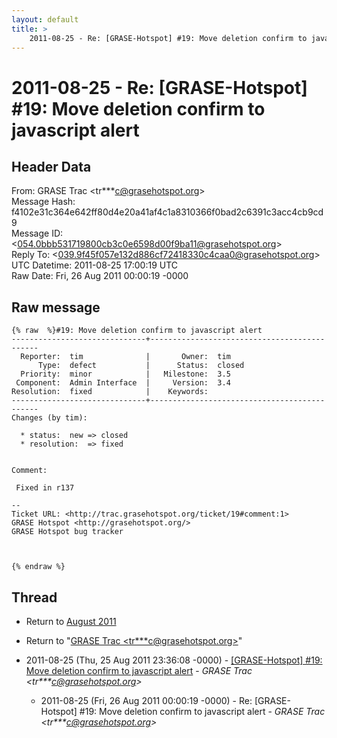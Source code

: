 ```yaml
---
layout: default
title: >
    2011-08-25 - Re: [GRASE-Hotspot] #19: Move deletion confirm to javascript alert
---
```


# 2011-08-25 - Re: [GRASE-Hotspot] #19: Move deletion confirm to javascript alert

## Header Data

From: GRASE Trac \<tr***c@grasehotspot.org\><br>
Message Hash: f4102e31c364e642ff80d4e20a41af4c1a8310366f0bad2c6391c3acc4cb9cd9<br>
Message ID: \<054.0bbb531719800cb3c0e6598d00f9ba11@grasehotspot.org\><br>
Reply To: \<039.9f45f057e132d886cf72418330c4caa0@grasehotspot.org\><br>
UTC Datetime: 2011-08-25 17:00:19 UTC<br>
Raw Date: Fri, 26 Aug 2011 00:00:19 -0000<br>

## Raw message

```
{% raw  %}#19: Move deletion confirm to javascript alert
------------------------------+---------------------------------------------
  Reporter:  tim              |       Owner:  tim   
      Type:  defect           |      Status:  closed
  Priority:  minor            |   Milestone:  3.5   
 Component:  Admin Interface  |     Version:  3.4   
Resolution:  fixed            |    Keywords:        
------------------------------+---------------------------------------------
Changes (by tim):

  * status:  new => closed
  * resolution:  => fixed


Comment:

 Fixed in r137

-- 
Ticket URL: <http://trac.grasehotspot.org/ticket/19#comment:1>
GRASE Hotspot <http://grasehotspot.org/>
GRASE Hotspot bug tracker



{% endraw %}
```

## Thread

+ Return to [August 2011](/archive/2011/08)

+ Return to "[GRASE Trac <tr***c<span>@</span>grasehotspot.org>](/authors/tr___c_at_grasehotspot_org)"

+ 2011-08-25 (Thu, 25 Aug 2011 23:36:08 -0000) - [[GRASE-Hotspot]  #19: Move deletion confirm to javascript alert](/archive/2011/08/33c9f26e517a2617f9b94fb1a330557f26f4ff8bf8bacf77c04134df5b472995) - _GRASE Trac \<tr***c@grasehotspot.org\>_
  + 2011-08-25 (Fri, 26 Aug 2011 00:00:19 -0000) - Re: [GRASE-Hotspot] #19: Move deletion confirm to javascript alert - _GRASE Trac \<tr***c@grasehotspot.org\>_

